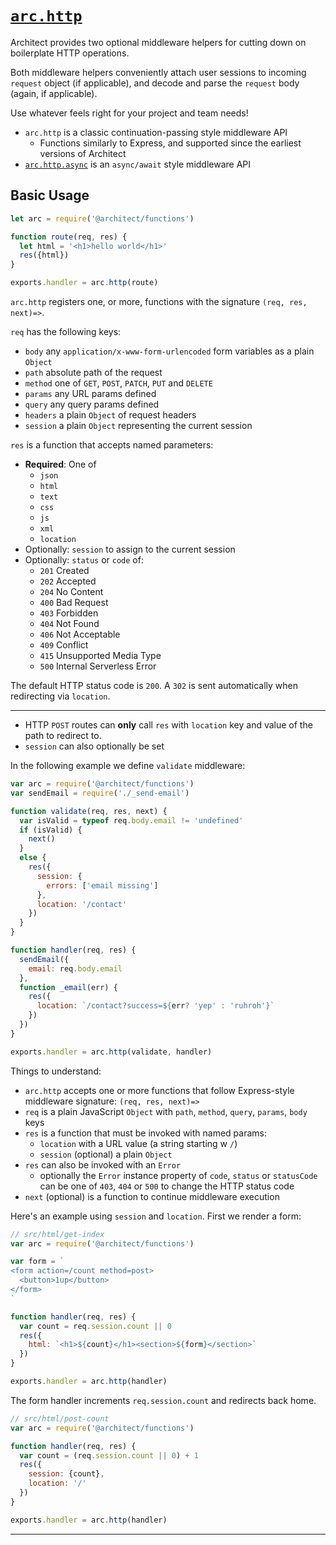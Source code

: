 # <a id=arc.http href=#arc.http>`arc.http`</a>

Architect provides two optional middleware helpers for cutting down on boilerplate HTTP operations.

Both middleware helpers conveniently attach user sessions to incoming `request` object (if applicable), and decode and parse the `request` body (again, if applicable).

Use whatever feels right for your project and team needs!

- `arc.http` is a classic continuation-passing style middleware API
  - Functions similarly to Express, and supported since the earliest versions of Architect
- [`arc.http.async`](/reference/functions/http/node/async) is an `async/await` style middleware API


## Basic Usage

```javascript
let arc = require('@architect/functions')

function route(req, res) {
  let html = '<h1>hello world</h1>'
  res({html})
}

exports.handler = arc.http(route)
```

`arc.http` registers one, or more, functions with the signature `(req, res, next)=>`.

`req` has the following keys:

- `body` any `application/x-www-form-urlencoded` form variables as a plain `Object`
- `path` absolute path of the request
- `method` one of `GET`, `POST`, `PATCH`, `PUT` and `DELETE`
- `params` any URL params defined
- `query` any query params defined
- `headers` a plain `Object` of request headers
- `session` a plain `Object` representing the current session

`res` is a function that accepts named parameters:

- **Required**: One of
  - `json`
  - `html`
  - `text`
  - `css`
  - `js`
  - `xml`
  - `location`
- Optionally: `session` to assign to the current session
- Optionally: `status` or `code` of:
  - `201` Created
  - `202` Accepted
  - `204` No Content
  - `400` Bad Request
  - `403` Forbidden
  - `404` Not Found
  - `406` Not Acceptable
  - `409` Conflict
  - `415` Unsupported Media Type
  - `500` Internal Serverless Error

The default HTTP status code is `200`. A `302` is sent automatically when redirecting via `location`.

---

- HTTP `POST` routes can **only** call `res` with `location` key and value of the path to redirect to.
- `session` can also optionally be set

In the following example we define `validate` middleware:

```javascript
var arc = require('@architect/functions')
var sendEmail = require('./_send-email')

function validate(req, res, next) {
  var isValid = typeof req.body.email != 'undefined'
  if (isValid) {
    next()
  }
  else {
    res({
      session: {
        errors: ['email missing']
      },
      location: '/contact'
    })
  }
}

function handler(req, res) {
  sendEmail({
    email: req.body.email
  },
  function _email(err) {
    res({
      location: `/contact?success=${err? 'yep' : 'ruhroh'}`
    })
  })
}

exports.handler = arc.http(validate, handler)
```

Things to understand:

- `arc.http` accepts one or more functions that follow Express-style middleware signature: `(req, res, next)=>`
- `req` is a plain JavaScript `Object` with `path`, `method`, `query`, `params`, `body` keys
- `res` is a function that must be invoked with named params:
  - `location` with a URL value (a string starting w `/`)
  - `session` (optional) a plain `Object`
- `res` can also be invoked with an `Error`
  - optionally the `Error` instance property of `code`, `status` or `statusCode` can be one of `403`, `404` or `500` to change the HTTP status code
- `next` (optional) is a function to continue middleware execution

Here's an example using `session` and `location`. First we render a form:

```javascript
// src/html/get-index
var arc = require('@architect/functions')

var form = `
<form action=/count method=post>
  <button>1up</button>
</form>
`

function handler(req, res) {
  var count = req.session.count || 0
  res({
    html: `<h1>${count}</h1><section>${form}</section>`
  })
}

exports.handler = arc.http(handler)

```

The form handler increments `req.session.count` and redirects back home.

```javascript
// src/html/post-count
var arc = require('@architect/functions')

function handler(req, res) {
  var count = (req.session.count || 0) + 1
  res({
    session: {count},
    location: '/'
  })
}

exports.handler = arc.http(handler)
```

---
